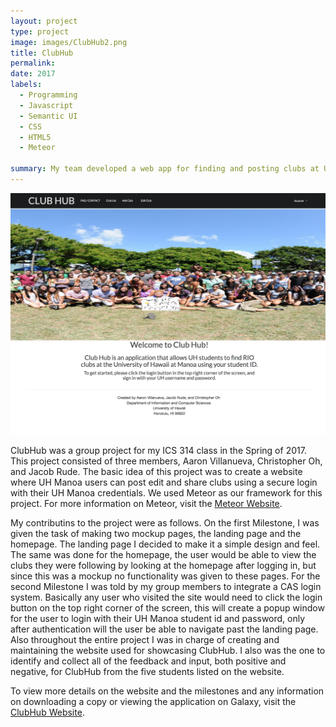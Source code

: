 ```yaml
---
layout: project
type: project
image: images/ClubHub2.png
title: ClubHub
permalink: 
date: 2017
labels:
  - Programming
  - Javascript
  - Semantic UI
  - CSS
  - HTML5
  - Meteor
  
summary: My team developed a web app for finding and posting clubs at UH Manoa
---
```


<img class="ui large right floated rounded image" src="/images/ClubHub2.png">


ClubHub was a group project for my ICS 314 class in the Spring of 2017.  This project consisted of three members, Aaron Villanueva, Christopher Oh, and Jacob Rude.  The basic idea of this project was to create a website where UH Manoa users can post edit and share clubs using a secure login with their UH Manoa credentials.  We used Meteor as our framework for this project.  For more information on Meteor, visit the [Meteor Website](https://www.meteor.com/).

My contributins to the project were as follows.  On the first Milestone, I was given the task of making two mockup pages, the landing page and the homepage.  The landing page I decided to make it a simple design and feel.  The same was done for the homepage, the user would be able to view the clubs they were following by looking at the homepage after logging in, but since this was a mockup no functionality was given to these pages.  For the second Milestone I was told by my group members to integrate a CAS login system.  Basically any user who visited the site would need to click the login button on the top right corner of the screen, this will create a popup window for the user to login with their UH Manoa student id and password, only after authentication will the user be able to navigate past the landing page.  Also throughout the entire project I was in charge of creating and maintaining the website used for showcasing ClubHub.  I also was the one to identify and collect all of the feedback and input, both positive and negative, for ClubHub from the five students listed on the website. 

To view more details on the website and the milestones and any information on downloading a copy or viewing the application on Galaxy, visit the [ClubHub Website](https://rude-oh-villanueva.github.io/).

